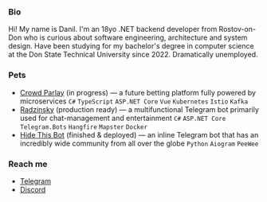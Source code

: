 ### Bio
Hi! My name is Danil. I'm an 18yo .NET backend developer from Rostov-on-Don who is curious about software engineering, architecture and system design. Have been studying for my bachelor's degree in computer science at the Don State Technical University since 2022. Dramatically unemployed.


### Pets
- [Crowd Parlay](https://github.com/crowdparlay) (in progress) — a future betting platform fully powered by microservices `C#` `TypeScript` `ASP.NET Core` `Vue` `Kubernetes` `Istio` `Kafka`
- [Radzinsky](https://github.com/undrcrxwn/radzinsky) (production ready) — a multifunctional Telegram bot primarily used for chat-management and entertainment `C#` `ASP.NET Core` `Telegram.Bots` `Hangfire` `Mapster` `Docker`
- [Hide This Bot](https://github.com/undrcrxwn/hide-this-bot) (finished & deployed) — an inline Telegram bot that has an incredibly wide community from all over the globe `Python` `Aiogram` `PeeWee`

### Reach me
- [Telegram](https://t.me/undrcrxwn)
- [Discord](https://discordapp.com/users/764185797200969748)
